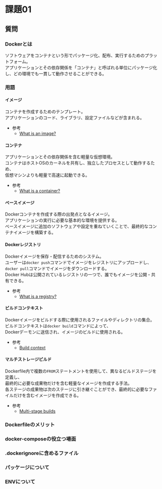 # 課題01

## 質問

### Dockerとは

ソフトウェアをコンテナという形でパッケージ化、配布、実行するためのプラットフォーム。  
アプリケーションとその依存関係を「コンテナ」と呼ばれる単位にパッケージ化し、どの環境でも一貫して動作させることができる。  

### 用語

#### イメージ

コンテナを作成するためのテンプレート。  
アプリケーションのコード、ライブラリ、設定ファイルなどが含まれる。

- 参考
  - [What is an image?](https://docs.docker.com/guides/docker-concepts/the-basics/what-is-an-image/)

#### コンテナ

アプリケーションとその依存関係を含む軽量な仮想環境。  
コンテナはホストOSのカーネルを共有し、独立したプロセスとして動作するため、  
仮想マシンよりも軽量で高速に起動できる。

- 参考
  - [What is a container?](https://docs.docker.com/guides/docker-concepts/the-basics/what-is-a-container/)

#### ベースイメージ

Dockerコンテナを作成する際の出発点となるイメージ。  
アプリケーションの実行に必要な基本的な環境を提供する。  
ベースイメージに追加のソフトウェアや設定を重ねていくことで、最終的なコンテナイメージを構築する。  

#### Dockerレジストリ

Dockerイメージを保存・配信するためのシステム。  
ユーザーは`docker push`コマンドでイメージをレジストリにアップロードし、  
`docker pull`コマンドでイメージをダウンロードする。  
Docker Hubは公開されているレジストリの一つで、誰でもイメージを公開・共有できる。  

- 参考
  - [What is a registry?](https://docs.docker.com/guides/docker-concepts/the-basics/what-is-a-registry/)

#### ビルドコンテキスト

Dockerイメージをビルドする際に使用されるファイルやディレクトリの集合。  
ビルドコンテキストは`docker build`コマンドによって、  
Dockerデーモンに送信され、イメージのビルドに使用される。  

- 参考
  - [Build context](https://docs.docker.com/build/building/context/)

#### マルチストレージビルド

Dockerfile内で複数の`FROM`ステートメントを使用して、異なるビルドステージを定義し、  
最終的に必要な成果物だけを含む軽量なイメージを作成する手法。  
各ステージの成果物は次のステージに引き継ぐことができ、最終的に必要なファイルだけを含むイメージを作成できる。  

- 参考
  - [Multi-stage builds](https://docs.docker.com/build/building/multi-stage/)

### Dockerfileのメリット

### docker-composeの役立つ場面

### .dockerignoreに含めるファイル

### パッケージについて

### ENVについて
